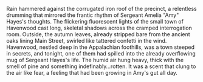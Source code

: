 Rain hammered against the corrugated iron roof of the precinct, a relentless drumming that mirrored the frantic rhythm of Sergeant Amelia "Amy" Hayes's thoughts.  The flickering fluorescent lights of the small town of Havenwood cast long, skeletal shadows across the cramped interrogation room.  Outside, the autumn leaves, already stripped bare from the ancient oaks lining Main Street, swirled like tattered confetti in the wind.  Havenwood, nestled deep in the Appalachian foothills, was a town steeped in secrets, and tonight, one of them had spilled into the already overflowing mug of Sergeant Hayes's life.  The humid air hung heavy, thick with the smell of pine and something indefinably…rotten.  It was a scent that clung to the air like fear, a feeling that had been growing in Amy's gut all day.
